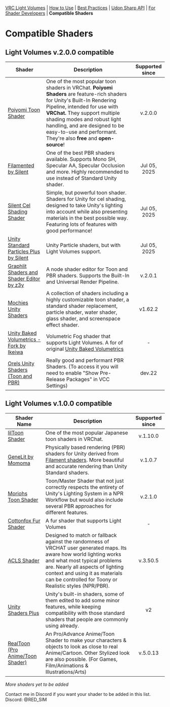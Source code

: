 [VRC Light Volumes](../README.md) | [How to Use](../Documentation/HowToUse.md) | [Best Practices](../Documentation/BestPractices.md) | [Udon Sharp API](../Documentation/UdonSharpAPI.md) | [For Shader Developers](../Documentation/ForShaderDevelopers.md) | **Compatible Shaders**

# Compatible Shaders

## Light Volumes v.2.0.0 compatible

| Shader                                                       | Description                                                  | Supported since |
| ------------------------------------------------------------ | ------------------------------------------------------------ | :-------------: |
| [Poiyomi Toon Shader](https://github.com/poiyomi/PoiyomiToonShader) | One of the most popular toon shaders in VRChat. **Poiyomi Shaders** are feature-rich shaders for Unity's Built-In Rendering Pipeline, intended for use with **VRChat.** They support multiple shading modes and robust light handling, and are designed to be easy-to-use and performant. They're also **free** and **open-source**! |     v.2.0.0     |
| [Filamented by Silent](https://gitlab.com/s-ilent/filamented) | One of the best PBR shaders available. Supports Mono SH, Specular AA, Specular Occlusion and more. Highly recommended to use instead of Standard Unity shader. |  Jul 05, 2025   |
| [Silent Cel Shading Shader](https://gitlab.com/s-ilent/SCSS/-/tree/crosstone-testing?ref_type=heads) | Simple, but powerful toon shader. Shaders for Unity for cel shading, designed to take Unity's lighting into account while also presenting materials in the best possible way. Featuring lots of features with good performance! |  Jul 05, 2025   |
| [Unity Standard Particles Plus by Silent](https://github.com/s-ilent/unity-standard-particles-plus) | Unity Particle shaders, but with Light Volumes support.      |  Jul 05, 2025   |
| [Graphlit Shaders and Shader Editor by z3y](https://github.com/z3y/Graphlit) | A node shader editor for Toon and PBR shaders. Supports the Built-In and Universal Render Pipeline. |     v.2.0.1     |
| [Mochies Unity Shaders](https://github.com/MochiesCode/Mochies-Unity-Shaders) | A collection of shaders including a highly customizable toon shader, a standard shader replacement, particle shader, water shader, glass shader, and screenspace effect shader. |     v1.62.2     |
| [Unity Baked Volumetrics - Fork by Ikeiwa](https://github.com/Ikeiwa/Unity-Baked-Volumetrics) | Volumetric Fog shader that supports Light Volumes. A for of original [Unity Baked Volumetrics](https://github.com/frostbone25/Unity-Baked-Volumetrics) |        -        |
| [Orels Unity Shaders (Toon and PBR)](https://github.com/orels1/orels-Unity-Shaders/tree/dev) | Really good and performant PBR Shaders. (To access it you will need to enable "Show Pre-Release Packages" in VCC Settings) |     dev.22      |

## Light Volumes v.1.0.0 compatible

| Shader Name                                                  | Description                                                  | Supported since |
| ------------------------------------------------------------ | ------------------------------------------------------------ | :-------------: |
| [lilToon Shader](https://github.com/lilxyzw/lilToon)         | One of the most popular Japanese toon shaders in VRChat.     |    v.1.10.0     |
| [GeneLit by Momoma](https://github.com/momoma-null/GeneLit)  | Physically based rendering (PBR) shaders for Unity derived from [Filament shaders](https://github.com/google/filament). More beautiful and accurate rendering than Unity Standard shaders. |     v.1.0.7     |
| [Moriohs Toon Shader](https://gitlab.com/xMorioh/moriohs-toon-shader) | Toon/Master Shader that not just correctly respects the entirety of Unity's Lighting System in a NPR Workflow but would also include several PBR approaches for different features. |     v.2.1.0     |
| [Cottonfox Fur Shader](https://github.com/jamestruhlar/cottonfoxfur/) | A fur shader that supports Light Volumes                     |        -        |
| [ACLS Shader](https://aciil.booth.pm/items/1779615)          | Designed to match or fallback against the randomness of VRCHAT user generated maps. Its aware how world lighting works and what most typical problems are. Nearly all aspects of lighting context and using it as materials can be controlled for Toony or Realistic styles (NPR/PBR). |    v.3.50.5     |
| [Unity Shaders Plus](https://github.com/ShingenPizza/UnityShadersPlus/) | Unity's built-in shaders, some of them edited to add some minor features, while keeping compatibility with those standard shaders that people are commonly using already. |       v2        |
| [RealToon (Pro Anime/Toon Shader)](https://assetstore.unity.com/packages/vfx/shaders/realtoon-pro-anime-toon-shader-65518?aid=1100lwff7) | An Pro/Advance Anime/Toon Shader to make your characters & objects to look as close to real Anime/Cartoon. Other Stylized look are also possible. (For Games, Film/Animations & Illustrations/Arts) |    v.5.0.13     |

*More shaders yet to be added*

Contact me in Discord if you want your shader to be added in this list.
Discord: @RED_SIM
